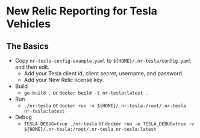 # New Relic Reporting for Tesla Vehicles

## The Basics

* Copy `nr-tesla-config-example.yaml` to `${HOME}/.nr-tesla/config.yaml` and then edit.
  * Add your Tesla client id, client secret, username, and password.
  * Add your New Relic license key.
* Build
  * `go build .` or `docker build -t nr-tesla:latest .`
* Run
  * `./nr-tesla` or `docker run -v ${HOME}/.nr-tesla:/root/.nr-tesla nr-tesla:latest`
* Debug
  * `TESLA_DEBUG=true ./nr-tesla` or `docker run -e TESLA_DEBUG=true -v ${HOME}/.nr-tesla:/root/.nr-tesla nr-tesla:latest`

